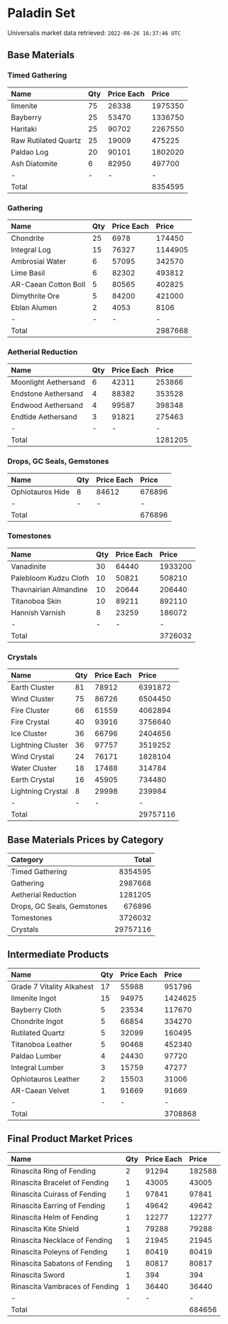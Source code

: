 # Paladin Set

Universalis market data retrieved: `2022-08-26 16:37:46 UTC`

## Base Materials

### Timed Gathering

| Name                 | Qty   | Price Each   | Price   |
|:---------------------|:------|:-------------|:--------|
| Ilmenite             | 75    | 26338        | 1975350 |
| Bayberry             | 25    | 53470        | 1336750 |
| Haritaki             | 25    | 90702        | 2267550 |
| Raw Rutilated Quartz | 25    | 19009        | 475225  |
| Paldao Log           | 20    | 90101        | 1802020 |
| Ash Diatomite        | 6     | 82950        | 497700  |
| -                    | -     | -            | -       |
| Total                |       |              | 8354595 |

### Gathering

| Name                 | Qty   | Price Each   | Price   |
|:---------------------|:------|:-------------|:--------|
| Chondrite            | 25    | 6978         | 174450  |
| Integral Log         | 15    | 76327        | 1144905 |
| Ambrosial Water      | 6     | 57095        | 342570  |
| Lime Basil           | 6     | 82302        | 493812  |
| AR-Caean Cotton Boll | 5     | 80565        | 402825  |
| Dimythrite Ore       | 5     | 84200        | 421000  |
| Eblan Alumen         | 2     | 4053         | 8106    |
| -                    | -     | -            | -       |
| Total                |       |              | 2987668 |

### Aetherial Reduction

| Name                 | Qty   | Price Each   | Price   |
|:---------------------|:------|:-------------|:--------|
| Moonlight Aethersand | 6     | 42311        | 253866  |
| Endstone Aethersand  | 4     | 88382        | 353528  |
| Endwood Aethersand   | 4     | 99587        | 398348  |
| Endtide Aethersand   | 3     | 91821        | 275463  |
| -                    | -     | -            | -       |
| Total                |       |              | 1281205 |

### Drops, GC Seals, Gemstones

| Name             | Qty   | Price Each   | Price   |
|:-----------------|:------|:-------------|:--------|
| Ophiotauros Hide | 8     | 84612        | 676896  |
| -                | -     | -            | -       |
| Total            |       |              | 676896  |

### Tomestones

| Name                  | Qty   | Price Each   | Price   |
|:----------------------|:------|:-------------|:--------|
| Vanadinite            | 30    | 64440        | 1933200 |
| Palebloom Kudzu Cloth | 10    | 50821        | 508210  |
| Thavnairian Almandine | 10    | 20644        | 206440  |
| Titanoboa Skin        | 10    | 89211        | 892110  |
| Hannish Varnish       | 8     | 23259        | 186072  |
| -                     | -     | -            | -       |
| Total                 |       |              | 3726032 |

### Crystals

| Name              | Qty   | Price Each   | Price    |
|:------------------|:------|:-------------|:---------|
| Earth Cluster     | 81    | 78912        | 6391872  |
| Wind Cluster      | 75    | 86726        | 6504450  |
| Fire Cluster      | 66    | 61559        | 4062894  |
| Fire Crystal      | 40    | 93916        | 3756640  |
| Ice Cluster       | 36    | 66796        | 2404656  |
| Lightning Cluster | 36    | 97757        | 3519252  |
| Wind Crystal      | 24    | 76171        | 1828104  |
| Water Cluster     | 18    | 17488        | 314784   |
| Earth Crystal     | 16    | 45905        | 734480   |
| Lightning Crystal | 8     | 29998        | 239984   |
| -                 | -     | -            | -        |
| Total             |       |              | 29757116 |

## Base Materials Prices by Category

| Category                   |    Total |
|:---------------------------|---------:|
| Timed Gathering            |  8354595 |
| Gathering                  |  2987668 |
| Aetherial Reduction        |  1281205 |
| Drops, GC Seals, Gemstones |   676896 |
| Tomestones                 |  3726032 |
| Crystals                   | 29757116 |

## Intermediate Products

| Name                      | Qty   | Price Each   | Price   |
|:--------------------------|:------|:-------------|:--------|
| Grade 7 Vitality Alkahest | 17    | 55988        | 951796  |
| Ilmenite Ingot            | 15    | 94975        | 1424625 |
| Bayberry Cloth            | 5     | 23534        | 117670  |
| Chondrite Ingot           | 5     | 66854        | 334270  |
| Rutilated Quartz          | 5     | 32099        | 160495  |
| Titanoboa Leather         | 5     | 90468        | 452340  |
| Paldao Lumber             | 4     | 24430        | 97720   |
| Integral Lumber           | 3     | 15759        | 47277   |
| Ophiotauros Leather       | 2     | 15503        | 31006   |
| AR-Caean Velvet           | 1     | 91669        | 91669   |
| -                         | -     | -            | -       |
| Total                     |       |              | 3708868 |

## Final Product Market Prices

| Name                           | Qty   | Price Each   | Price   |
|:-------------------------------|:------|:-------------|:--------|
| Rinascita Ring of Fending      | 2     | 91294        | 182588  |
| Rinascita Bracelet of Fending  | 1     | 43005        | 43005   |
| Rinascita Cuirass of Fending   | 1     | 97841        | 97841   |
| Rinascita Earring of Fending   | 1     | 49642        | 49642   |
| Rinascita Helm of Fending      | 1     | 12277        | 12277   |
| Rinascita Kite Shield          | 1     | 79288        | 79288   |
| Rinascita Necklace of Fending  | 1     | 21945        | 21945   |
| Rinascita Poleyns of Fending   | 1     | 80419        | 80419   |
| Rinascita Sabatons of Fending  | 1     | 80817        | 80817   |
| Rinascita Sword                | 1     | 394          | 394     |
| Rinascita Vambraces of Fending | 1     | 36440        | 36440   |
| -                              | -     | -            | -       |
| Total                          |       |              | 684656  |